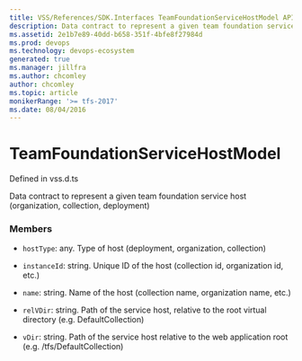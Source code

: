 ```yaml
---
title: VSS/References/SDK.Interfaces TeamFoundationServiceHostModel API | Extensions for Azure DevOps Services
description: Data contract to represent a given team foundation service host (organization, collection, deployment)
ms.assetid: 2e1b7e89-40dd-b658-351f-4bfe8f27984d
ms.prod: devops
ms.technology: devops-ecosystem
generated: true
ms.manager: jillfra
ms.author: chcomley
author: chcomley
ms.topic: article
monikerRange: '>= tfs-2017'
ms.date: 08/04/2016
---
```


# TeamFoundationServiceHostModel

Defined in vss.d.ts


Data contract to represent a given team foundation service host (organization, collection, deployment) 

### Members

* `hostType`: any. Type of host (deployment, organization, collection)

* `instanceId`: string. Unique ID of the host (collection id, organization id, etc.)

* `name`: string. Name of the host (collection name, organization name, etc.)

* `relVDir`: string. Path of the service host, relative to the root virtual directory (e.g. DefaultCollection)

* `vDir`: string. Path of the service host relative to the web application root (e.g. /tfs/DefaultCollection)

